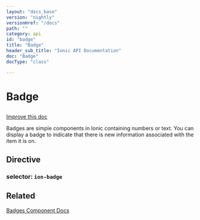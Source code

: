```yaml
---
layout: "docs_base"
version: "nightly"
versionHref: "/docs"
path: ""
category: api
id: "badge"
title: "Badge"
header_sub_title: "Ionic API Documentation"
doc: "Badge"
docType: "class"

---
```










<h1 class="api-title">
<a class="anchor" name="badge" href="#badge"></a>

Badge






</h1>

<a class="improve-v2-docs" href="http://github.com/driftyco/ionic/edit/2.0//ionic/components/badge/badge.ts#L2">
Improve this doc
</a>






<p>Badges are simple components in Ionic containing numbers or text. You can display a badge to indicate that there is new information associated with the item it is on.</p>


<h2><a class="anchor" name="Directive" href="#Directive"></a>Directive</h2>
<h3>selector: <code>ion-badge</code></h3>
<!-- @usage tag -->


<!-- @property tags -->



<!-- instance methods on the class --><!-- related link -->

<h2><a class="anchor" name="related" href="#related"></a>Related</h2>

<a href='/docs/components/#badges'>Badges Component Docs</a><!-- end content block -->


<!-- end body block -->

